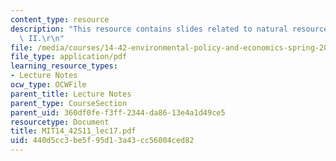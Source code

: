 ```yaml
---
content_type: resource
description: "This resource contains slides related to natural resource economics\
  \ II.\r\n"
file: /media/courses/14-42-environmental-policy-and-economics-spring-2011/440d5cc3be5f95d13a43cc56004ced82_MIT14_42S11_lec17.pdf
file_type: application/pdf
learning_resource_types:
- Lecture Notes
ocw_type: OCWFile
parent_title: Lecture Notes
parent_type: CourseSection
parent_uid: 360df0fe-f3ff-2344-da86-13e4a1d49ce5
resourcetype: Document
title: MIT14_42S11_lec17.pdf
uid: 440d5cc3-be5f-95d1-3a43-cc56004ced82
---
```

